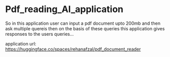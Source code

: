 # Pdf_reading_AI_application
So in this application user can input a pdf document upto 200mb and then ask multiple quereis then on the basis of these queries this application gives responses to the users queries...

application url:
https://huggingface.co/spaces/rehanafzal/pdf_document_reader
